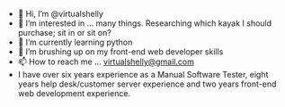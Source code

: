 - 👋 Hi, I’m @virtualshelly
- 👀 I’m interested in ... many things.  Researching which kayak I should purchase; sit in or sit on?
- 🌱 I’m currently learning python
- 💞️ I’m brushing up on my front-end web developer skills
- 📫 How to reach me ... virtualshelly@gmail.com
- I have over six years experience as a Manual Software Tester, eight years help desk/customer server experience and two years front-end web development experience.

<!---
virtualshelly/virtualshelly is a ✨ special ✨ repository because its `README.md` (this file) appears on your GitHub profile.
You can click the Preview link to take a look at your changes.
--->

